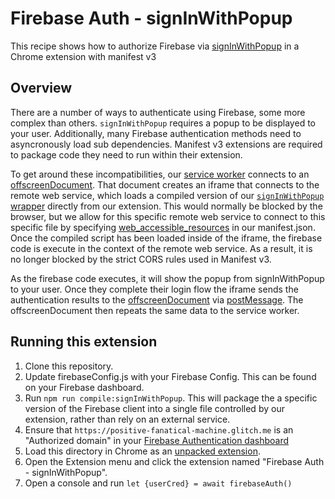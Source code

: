 # Firebase Auth - signInWithPopup

This recipe shows how to authorize Firebase via [signInWithPopup][1] in a Chrome extension with manifest v3

## Overview

There are a number of ways to authenticate using Firebase, some more complex than others.
`signInWithPopup` requires a popup to be displayed to your user. Additionally, many Firebase authentication methods need to asyncronously load sub dependencies. Manifest v3 extensions are required to package code they need to run within their extension. 

To get around these incompatibilities, our [service worker][3] connects to an [offscreenDocument][2]. That document creates an iframe that connects to the remote web service, which loads a compiled version of our [`signInWithPopup` wrapper][5] directly from our extension. This would normally be blocked by the browser, but we allow for this specific remote web service to connect to this specific file by specifying [web_accessible_resources][6] in our manifest.json. Once the compiled script has been loaded inside of the iframe, the firebase code is execute in the context of the remote web service. As a result, it is no longer blocked by the strict CORS rules used in Manifest v3.

As the firebase code executes, it will show the popup from signInWithPopup to your user. Once they complete their login flow the iframe sends the authentication results to the [offscreenDocument][4] via [postMessage][7]. The offscreenDocument then repeats the same data to the service worker.

## Running this extension

1. Clone this repository.
1. Update firebaseConfig.js with your Firebase Config. This can be found on your Firebase dashboard.
1. Run `npm run compile:signInWithPopup`. This will package the a specific version of the Firebase client into a single file controlled by our extension, rather than rely on an external service.
1. Ensure that `https://positive-fanatical-machine.glitch.me` is an "Authorized domain" in your [Firebase Authentication dashboard][8]
1. Load this directory in Chrome as an [unpacked extension][1].
1. Open the Extension menu and click the extension named "Firebase Auth - signInWithPopup".
1. Open a console and run `let {userCred} = await firebaseAuth()`

[1]: https://firebase.google.com/docs/reference/js/v8/firebase.auth.Auth#signinwithpopup
[2]: https://developer.chrome.com/docs/extensions/reference/offscreen/
[3]: ./service_worker.js
[4]: ./offscreen.html
[5]: ./signInWithPopup.js
[6]: https://developer.chrome.com/docs/extensions/mv3/manifest/web_accessible_resources/
[7]: https://developer.mozilla.org/en-US/docs/Web/API/Window/postMessage
[8]: https://console.firebase.google.com/project/_/authentication/settings
